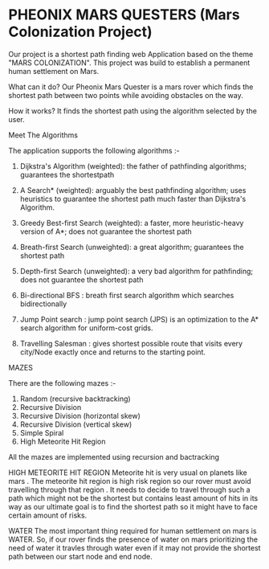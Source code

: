 # PHEONIX MARS QUESTERS (Mars Colonization Project)

Our project is a shortest path finding  web Application based on the theme "MARS COLONIZATION".
This project was build to establish a permanent human settlement on Mars.

What can it do?
Our Pheonix Mars Quester is a mars rover which finds the shortest path between two points while avoiding obstacles on the way.

How it works?
It finds the shortest path using the algorithm selected by the user.

Meet The Algorithms

The application supports the following algorithms :-

1. Dijkstra's Algorithm (weighted): the father of pathfinding algorithms; guarantees the shortestpath

2. A Search* (weighted): arguably the best pathfinding algorithm; uses heuristics to guarantee the shortest path much faster than Dijkstra's Algorithm.

3. Greedy Best-first Search (weighted): a faster, more heuristic-heavy version of A*; does not  guarantee the shortest path

4. Breath-first Search (unweighted): a great algorithm; guarantees the shortest path

5. Depth-first Search (unweighted): a very bad algorithm for pathfinding; does not guarantee the     shortest path

6. Bi-directional BFS : breath first search algorithm which searches bidirectionally

7. Jump Point search : jump point search (JPS) is an optimization to the A* search algorithm for uniform-cost grids.

8. Travelling Salesman : gives shortest possible route that visits every city/Node exactly once and returns to the starting point.

MAZES

There are the following mazes :-

1. Random (recursive backtracking)
2. Recursive Division
3. Recursive Division (horizontal skew)
4. Recursive Division (vertical skew)
5. Simple Spiral
6. High Meteorite Hit Region

All the mazes are implemented using recursion and bactracking

HIGH METEORITE HIT REGION 
Meteorite hit is very usual on planets like mars . The meteorite hit region is high risk region so our rover must avoid travelling through that region . It needs to decide to travel through such a path which might not be the shortest but contains least amount of hits in its way as our ultimate goal is to find the shortest path so it might have to face certain amount of risks. 

WATER
The most important thing required for human settlement on mars is WATER. So, if our rover finds the presence of water on mars  prioritizing the need of water it travles through  water even if it may not provide the shortest path between our start node and end node. 

